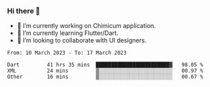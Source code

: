 ### Hi there 👋

<!--
**devcat37/devcat37** is a ✨ _special_ ✨ repository because its `README.md` (this file) appears on your GitHub profile.-->


- 🔭 I’m currently working on Chimicum application.
- 🌱 I’m currently learning Flutter/Dart.
- 👯 I’m looking to collaborate with UI designers.
<!-- - 🤔 I’m looking for help with ... -->

<!--START_SECTION:waka-->

```text
From: 10 March 2023 - To: 17 March 2023

Dart         41 hrs 35 mins  ████████████████████████▓   98.05 %
XML          24 mins         ▒░░░░░░░░░░░░░░░░░░░░░░░░   00.97 %
Other        16 mins         ▒░░░░░░░░░░░░░░░░░░░░░░░░   00.67 %
```

<!--END_SECTION:waka-->
